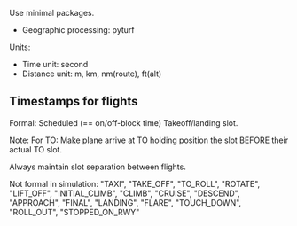 


Use minimal packages.
 - Geographic processing: pyturf



Units:
 - Time unit: second
 - Distance unit: m, km, nm(route), ft(alt)


Timestamps for flights
--------

Formal:
Scheduled (== on/off-block time)
Takeoff/landing slot.

Note: For TO: Make plane arrive at TO holding position the slot BEFORE their actual TO slot.

Always maintain slot separation between flights.


Not formal in simulation:
    "TAXI",
    "TAKE_OFF",
    "TO_ROLL",
    "ROTATE",
    "LIFT_OFF",
    "INITIAL_CLIMB",
    "CLIMB",
    "CRUISE",
    "DESCEND",
    "APPROACH",
    "FINAL",
    "LANDING",
    "FLARE",
    "TOUCH_DOWN",
    "ROLL_OUT",
    "STOPPED_ON_RWY"
